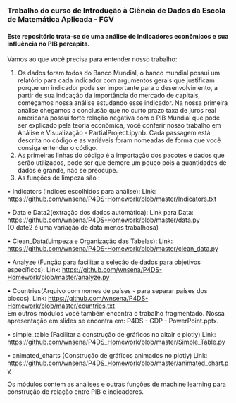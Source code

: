 ### Trabalho do curso de Introdução à Ciência de Dados da Escola de Matemática Aplicada - FGV

#### Este repositório trata-se de uma análise de indicadores econômicos e sua influência no PIB percapita. 

Vamos ao que você precisa para entender nosso trabalho:

1. Os dados foram todos do Banco Mundial, o banco mundial possui um relatório para cada indicador com argumentos gerais que justificam porque um indicador pode ser importante para o desenvolvimento, a partir de sua indcação da importância do mercado de capitais, começamos nossa análise estudando esse indicador. Na nossa primeira análise chegamos a conclusão que no curto prazo taxa de juros real americana possui forte relação negativa com o PIB Mundial que pode ser explicado pela teoria econômica, você conferir nosso trabalho em Análise e Visualização - PartialProject.ipynb. Cada passagem está descrita no código e as variáveis foram nomeadas de forma que você consiga entender o código. 
2. As primeiras linhas do código é a importação dos pacotes e dados que serão utilizados, pode ser que demore um pouco pois a quantidades de dados é grande, não se preocupe. 
3. As funções de limpeza são : 

•	Indicators (indices escolhidos para análise):
Link: https://github.com/wnsena/P4DS-Homework/blob/master/Indicators.txt  

•	 Data e Data2(extração dos dados automática):
Link para Data: https://github.com/wnsena/P4DS-Homework/blob/master/data.py  
(O date2 é uma variação de data menos trabalhosa)

•	Clean_Data(Limpeza e Organização das Tabelas): 
Link: https://github.com/wnsena/P4DS-Homework/blob/master/clean_data.py  

•	Analyze (Função para facilitar a seleção de dados para objetivos específicos):
Link: https://github.com/wnsena/P4DS-Homework/blob/master/analyze.py  

•	 Countries(Arquivo com nomes de países - para separar países dos blocos):
Link: https://github.com/wnsena/P4DS-Homework/blob/master/countries.txt   
Em outros módulos você também encontra o trabalho fragmentado. 
Nossa apresentação em slides se encontra em: P4DS - GDP - PowerPoint.pptx.

• simple_table (Facilitar a construção de gráficos no altair e plotly) 
Link: https://github.com/wnsena/P4DS_Homework/blob/master/Simple_Table.py

• animated_charts (Construção de gráficos animados no plotly)
Link: https://github.com/wnsena/P4DS_Homework/blob/master/animated_chart.py

Os módulos contem as análises e outras funções de machine learning para construção de relação entre PIB e indicadores. 
